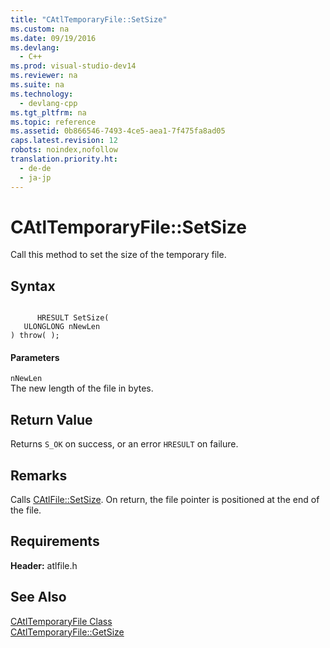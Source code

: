 ```yaml
---
title: "CAtlTemporaryFile::SetSize"
ms.custom: na
ms.date: 09/19/2016
ms.devlang: 
  - C++
ms.prod: visual-studio-dev14
ms.reviewer: na
ms.suite: na
ms.technology: 
  - devlang-cpp
ms.tgt_pltfrm: na
ms.topic: reference
ms.assetid: 0b866546-7493-4ce5-aea1-7f475fa8ad05
caps.latest.revision: 12
robots: noindex,nofollow
translation.priority.ht: 
  - de-de
  - ja-jp
---
```

# CAtlTemporaryFile::SetSize
Call this method to set the size of the temporary file.  
  
## Syntax  
  
```  
  
      HRESULT SetSize(  
   ULONGLONG nNewLen   
) throw( );  
```  
  
#### Parameters  
 `nNewLen`  
 The new length of the file in bytes.  
  
## Return Value  
 Returns `S_OK` on success, or an error `HRESULT` on failure.  
  
## Remarks  
 Calls [CAtlFile::SetSize](../vs140/CAtlFile--SetSize.md). On return, the file pointer is positioned at the end of the file.  
  
## Requirements  
 **Header:** atlfile.h  
  
## See Also  
 [CAtlTemporaryFile Class](../vs140/CAtlTemporaryFile-Class.md)   
 [CAtlTemporaryFile::GetSize](../vs140/CAtlTemporaryFile--GetSize.md)